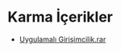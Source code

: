 # Karma İçerikler

<!--Index-->

- [Uygulamalı Girişimcilik.rar](https://github.com//yedhrab/IstanbulUniversity-CE/raw/master/4.%20S%C4%B1n%C4%B1f%202.%20D%C3%B6nem%20Notlar%C4%B1/Uygulamal%C4%B1%20Giri%C5%9Fimcilik/Karma%20%C4%B0%C3%A7erikler/Uygulamal%C4%B1%20Giri%C5%9Fimcilik.rar)

<!--Index-->
